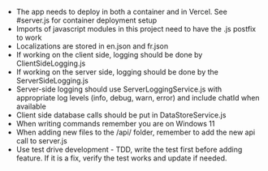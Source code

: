 - The app needs to deploy in both a container and in Vercel. See #server.js for container deployment setup
- Imports of javascript modules in this project need to have the .js postfix to work
- Localizations are stored in en.json and fr.json
- If working on the client side, logging should be done by ClientSideLogging.js
- If working on the server side, logging should be done by the ServerSideLogging.js
- Server-side logging should use ServerLoggingService.js with appropriate log levels (info, debug, warn, error) and include chatId when available
- Client side database calls should be put in DataStoreService.js
- When writing commands remember you are on Windows 11
- When adding new files to the /api/ folder, remember to add the new api call to server.js
- Use test drive development - TDD, write the test first before adding feature. If it is a fix, verify the test works and update if needed.
